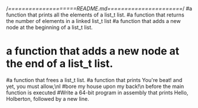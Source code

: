 
/*====================README.md======================*/
#a function that prints all the elements of a list_t list.
#a function that returns the number of elements in a linked list_t list
#a function that adds a new node at the beginning of a list_t list.
# a function that adds a new node at the end of a list_t list.
#a function that frees a list_t list.
#a function that prints You're beat! and yet, you must allow,\nI 
#bore my house upon my back!\n before the main function is executed
#Write a 64-bit program in assembly that prints Hello, Holberton, followed by a new line.
